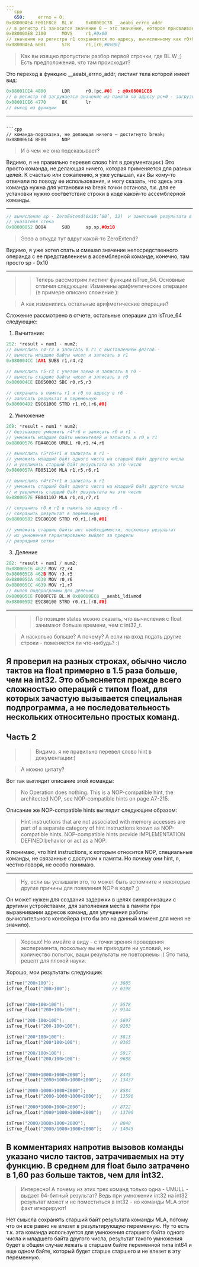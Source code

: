 ```yaml
---
```cpp
   650:     errno = 0; 
0x08000AE4 F001F8C8  BL.W     0x08001C78 __aeabi_errno_addr 
// в регистр r1 заносится значение 0 – это значение, которое присваивается errno
0x08000AE8 2100      MOVS     r1,#0x00	
// значение из регистра r1 сохраняется по адресу, вычисленному как r0+0 – это сохранение значения // errno
0x08000AEA 6001      STR      r1,[r0,#0x00]
```

>Как вы изящно пропустили разбор первой строчки, где BL.W ;) Есть предположения, что там происходит?

Это переход в функцию __aeabi_errno_addr, листинг тела которой имеет вид:
```cpp
0x08001CE4 4800      LDR      r0,[pc,#0]  ; @0x08001CE8
// в регистр r0 загружается значение из памяти по адресу pc+0 - загрузка в r0 адреса переменной errno
0x08001CE6 4770      BX       lr
// выход из функции
```
---
```

```cpp
// команда-подсказка, не делающая ничего – достигнуто break;
0x08000614 BF00      NOP
```
> И о чем же она подсказывает?

Видимо, я не правильно перевел слово hint в документации:) Это просто команда, не делающая ничего, которая применяется для
разных целей. К счастью или сожалению, я уже услышал, как Вы кому-то отвечали по поводу ее использования, и могу
сказать, что здесь эта команда нужна для установки на break точки останова, т.к. для ее установки нужно соответствие
строки в коде какой-то ассемблерной команды.

---
```cpp
// вычисление sp - ZeroExtend(0x10:’00’, 32)  и занесение результата в регистр sp – переход 
// указателя стека
0x08000852 B084      SUB      sp,sp,#0x10
```

> Ээээ а откуда тут вдруг какой-то ZeroExtend?

Видимо, я уже хотел спать и смешал значение непосредственного
операнда с ее представлением в ассемблерной команде, конечно,
там просто sp - 0x10

---

>>    Теперь рассмотрим листинг функции isTrue_64. Основные отличия следующие:
>>    Изменены арифметические операции (в примере описано сложение ):

>А как изменились остальные арифметические операции?

Сложение рассмотрено в отчете, остальные операции
для isTrue_64 следующие:

1) Вычитание:
```cpp
252: *result = num1 - num2;
// вычислить r4-r2 и записать в r1 с выставлением флагов - 
// вычесть младшие байты чисел и записать в r1
0x080004CC 1AA1 SUBS r1,r4,r2

// вычислить r5-r3 с учетом заема и записать в r0 - 
// вычесть старшие байты чисел и записать в r0
0x080004CE EB650003 SBC r0,r5,r3

// сохранить в память r1 и r0 по адресу в r6 - 
// записать результат в переменную
0x080004D2 E9C61000 STRD r1,r0,[r6,#0]
```

2) Умножение

```cpp
269: *result = num1 * num2;
// беззнаково умножить r4*r6 и записать r0 и r1 - 
// умножить младшие байты множителей и записать в r0 и r1
0x08000576 FBA40106 UMULL r0,r1,r4,r6

// вычислить r5*r6+r1 и записать в r1 - 
// умножить младший байт одного числа на старший байт другого числа
// и увеличить старший байт результата на это число
0x0800057A FB051106 MLA r1,r5,r6,r1

// вычислить r4*r7+r1 и записать в r1 - 
// умножить старший байт одного числа на младший байт другого числа
// и увеличить старший байт результата на это число
0x0800057E FB041107 MLA r1,r4,r7,r1

// сохранить r0 и r1 в память по адресу r8 - 
// сохранить результат в переменную
0x08000582 E9C80100 STRD r0,r1,[r8,#0]

// умножать старшие байты нет необходимости, поскольку результат
// их умножения гарантированно выйдет за пределы
// разрядной сетки
```

3) Деление

```cpp
282: *result = num1 / num2;
0x080005C6 4622 MOV r2,r4
0x080005C8 462B MOV r3,r5
0x080005CA 4630 MOV r0,r6
0x080005CC 4639 MOV r1,r7
// вызов подпрограммы для деления
0x080005CE F000FC7B BL.W 0x08000EC8 __aeabi_ldivmod
0x080005D2 E9C80100 STRD r0,r1,[r8,#0]
```

---


>>По позиции states можно сказать, что вычисления с float занимают больше времени, чем с int32_t.

>А насколько больше? А почему? А если на вход подать другие
строки - поменяется ли что-нибудь? :)

Я проверил на разных строках, обычно число тактов на float примерно
в 1.5 раза больше, чем на int32. Это объясняется прежде всего
сложностью операций с типом float, для которых зачастую вызывается
специальная подпрограмма, а не последовательность нескольких относительно
простых команд.
---
Часть 2
---
>>Видимо, я не правильно перевел слово hint в документации:)

>А можно цитату?

Вот так выглядит описание этой команды:
>No Operation does nothing.
This is a NOP-compatible hint, the architected NOP, see NOP-compatible hints on page A7-215.

Описание же NOP-compatible hints выглядит следующим образом:
>Hint instructions that are not associated with memory accesses are part of a separate category of hint
instructions known as NOP-compatible hints. NOP-compatible hints provide IMPLEMENTATION DEFINED
behavior or act as a NOP.

Я понимаю, что hint instructions, к которым относится NOP, специальные команды, не связанные с доступом к памяти.
Но почему они hint, я, честно говоря, не особо понимаю.

---
>Ну, если вы услышали это, то может быть вспомните и некоторые другие причины для появления NOP в коде? ;)

Он может нужен для создания задержки в целях синхронизации с другими устройствами,
для заполнения места в памяти при выравнивании адресов команд, для улучшения работы вычислительного
конвейера (что бы это на данный момент для меня не значило).

---
>Хорошо! Но имейте в виду - с точки зрения проведения эксперимента, поскольку вы не приводите ни условий, ни количество попыток, ваши результаты не повторяемы :(
>Это типа, рецепт для плохой науки.

Хорошо, мои результаты следующие:
```cpp
isTrue("200>100");                      // 3885
isTrue_float("200>100");                // 6198


isTrue("200+100>100");                  // 5578
isTrue_float("200+100>100");            // 9144

isTrue("200-100>100");                  // 5697
isTrue_float("200-100>100");            // 9283

isTrue("200*100>100");                  // 5813
isTrue_float("200*100>100");            // 9365

isTrue("200/100>100");                  // 5917
isTrue_float("200/100>100");            // 9688


isTrue("2000+1000>1000+2000");          // 8445
isTrue_float("2000+1000>1000+2000");    // 13437

isTrue("2000-1000>1000+2000");          // 8584 
isTrue_float("2000-1000>1000+2000");    // 13596

isTrue("2000*1000>1000+2000");          // 8722
isTrue_float("2000*1000>1000+2000");    // 13700

isTrue("2000/1000>1000+2000");          // 8848
isTrue_float("2000/1000>1000+2000");    // 14045
```
В комментариях напротив вызовов команды указано число тактов, затрачиваемых на эту функцию.
В среднем для float было затрачено в 1,60 раз больше тактов, чем для int32.
---
>Интересно! А почему из этих трех команд только одна - UMULL - выдает 64-битный результат? Ведь при умножении int32 на int32 результат может и не поместиться в int32 - но команды MLA этот факт игнорируют!

Нет смысла сохранять старший байт результата команды MLA, потому что он все равно не влезет в результирующую переменную.
Ну то есть т.к. эта команда используется для умножения старшего байта одного числа и младшего байта
другого числа, результат такого умножения будет в общем случае лежать в старшем байте переменной типа int64 и еще одном байте, который будет старше старшего и
не влезет в эту переменную.